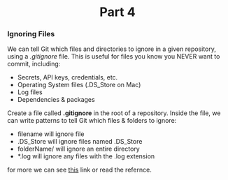 <h1 align="center">Part 4</h1>

<h3>Ignoring Files</h3>

We can tell Git which files and directories to ignore in a given repository, using a *.gitignore* file.
This is useful for files you know you NEVER want to commit, including:

- Secrets, API keys, credentials, etc.
- Operating System files (.DS_Store on Mac)
- Log files
- Dependencies & packages

Create a file called **.gitignore** in the root of a repository.  Inside the file, we can write patterns to tell Git which files & folders to ignore:

- filename will ignore file
- .DS_Store will ignore files named .DS_Store
- folderName/ will ignore an entire directory
- *.log will ignore any files with the .log extension

for more we can see [this](https://www.toptal.com/developers/gitignore) link or read the refernce.

